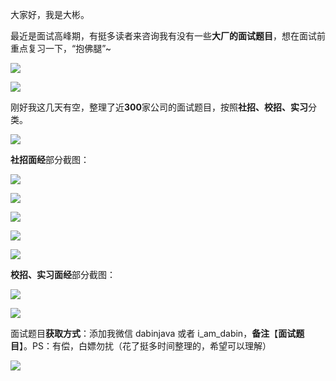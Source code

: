 大家好，我是大彬。

最近是面试高峰期，有挺多读者来咨询我有没有一些**大厂的面试题目**，想在面试前重点复习一下，“抱佛腿”~

![](http://img.topjavaer.cn/img/202403161558009.png)

![](http://img.topjavaer.cn/img/202403161559190.png)

刚好我这几天有空，整理了近**300**家公司的面试题目，按照**社招、校招、实习**分类。

![](http://img.topjavaer.cn/img/202403161603239.png)

**社招面经**部分截图：

![](http://img.topjavaer.cn/img/202403161616030.png)

![](http://img.topjavaer.cn/img/202403161618740.png)

![](http://img.topjavaer.cn/img/202403161620835.png)

![](http://img.topjavaer.cn/img/202403161624295.png)

![](http://img.topjavaer.cn/img/202403161649106.png)

**校招、实习面经**部分截图：

![](http://img.topjavaer.cn/img/202403161626248.png)

![](http://img.topjavaer.cn/img/202403161628679.png)

面试题目**获取方式**：添加我微信 dabinjava 或者 i_am_dabin，**备注**【**面试题目**】。PS：有偿，白嫖勿扰（花了挺多时间整理的，希望可以理解）

![](http://img.topjavaer.cn/img/202403161641601.png)

